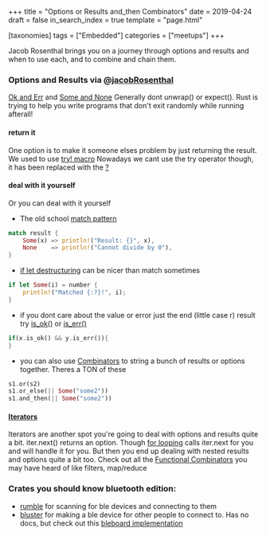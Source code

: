 +++
title = "Options or Results and_then Combinators"
date = 2019-04-24
draft = false
in_search_index = true
template = "page.html"

[taxonomies] 
tags = ["Embedded"]
categories = ["meetups"] 
+++

Jacob Rosenthal brings you on a journey through options and results and when to use each, and to combine and chain them.

<!-- more -->


### Options and Results via [@jacobRosenthal](https://github.com/jacobRosenthal)
[Ok and Err](https://doc.rust-lang.org/std/result/index.html) and [Some and None](https://doc.rust-lang.org/std/option/index.html)
Generally dont unwrap() or expect(). Rust is trying to help you write programs that don't exit randomly while running afterall!

#### return it
One option is to make it someone elses problem by just returning the result. We used to use [try! macro](https://doc.rust-lang.org/std/macro.try.html) Nowadays we cant use the try operator though, it has been replaced with the [?](https://doc.rust-lang.org/edition-guide/rust-2018/error-handling-and-panics/the-question-mark-operator-for-easier-error-handling.html)

#### deal with it yourself
Or you can deal with it yourself
* The old school [match pattern](https://doc.rust-lang.org/rust-by-example/flow_control/match.html) 
```rust
match result {    
    Some(x) => println!("Result: {}", x),
    None    => println!("Cannot divide by 0"),
}
```

* [if let destructuring](https://doc.rust-lang.org/rust-by-example/flow_control/if_let.html) can be nicer than match sometimes
```rust
if let Some(i) = number {
    println!("Matched {:?}!", i);
}
```

* if you dont care about the value or error just the end (little case r) result try [is_ok()](https://doc.rust-lang.org/std/result/enum.Result.html#method.is_ok) or [is_err()](https://doc.rust-lang.org/std/result/enum.Result.html#method.is_err)
```rust
if(x.is_ok() && y.is_err()){
}
```

* you can also use [Combinators](https://learning-rust.github.io/docs/e6.combinators.html) to string a bunch of results or options together. Theres a TON of these
```rust
s1.or(s2)
s1.or_else(|| Some("some2"))
s1.and_then(|| Some("some2"))
```

#### [Iterators](https://doc.rust-lang.org/book/ch13-02-iterators.html)
Iterators are another spot you're going to deal with options and results quite a bit. iter.next() returns an option. Though [for looping](https://doc.rust-lang.org/1.8.0/book/iterators.html) calls iter.next for you and will handle it for you. But then you end up dealing with nested results and options quite a bit too. Check out all the [Functional Combinators](http://blog.madhukaraphatak.com/functional-programming-in-rust-part-2/) you may have heard of like filters, map/reduce

### Crates you should know bluetooth edition:
* [rumble](https://github.com/mwylde/rumble) for scanning for ble devices and connecting to them
* [bluster](https://github.com/dfrankland/bluster) for making a ble device for other people to connect to. Has no docs, but check out this [bleboard implementation](https://github.com/dfrankland/bleboard)
